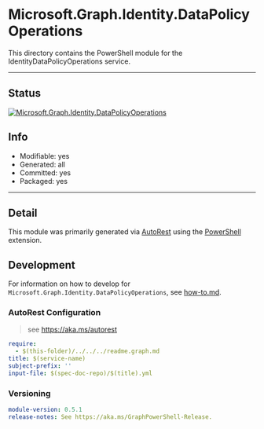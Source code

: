 <!-- region Generated -->
# Microsoft.Graph.Identity.DataPolicyOperations
This directory contains the PowerShell module for the IdentityDataPolicyOperations service.

---
## Status
[![Microsoft.Graph.Identity.DataPolicyOperations](https://img.shields.io/powershellgallery/v/Microsoft.Graph.Identity.DataPolicyOperations.svg?style=flat-square&label=Microsoft.Graph.Identity.DataPolicyOperations "Microsoft.Graph.Identity.DataPolicyOperations")](https://www.powershellgallery.com/packages/Microsoft.Graph.Identity.DataPolicyOperations/)

## Info
- Modifiable: yes
- Generated: all
- Committed: yes
- Packaged: yes

---
## Detail
This module was primarily generated via [AutoRest](https://github.com/Azure/autorest) using the [PowerShell](https://github.com/Azure/autorest.powershell) extension.

## Development
For information on how to develop for `Microsoft.Graph.Identity.DataPolicyOperations`, see [how-to.md](how-to.md).
<!-- endregion -->

### AutoRest Configuration

> see https://aka.ms/autorest

``` yaml
require:
  - $(this-folder)/../../../readme.graph.md
title: $(service-name)
subject-prefix: ''
input-file: $(spec-doc-repo)/$(title).yml
```
### Versioning

``` yaml
module-version: 0.5.1
release-notes: See https://aka.ms/GraphPowerShell-Release.
```
